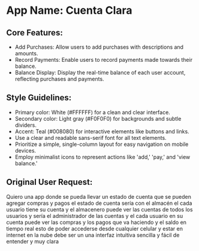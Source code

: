 # **App Name**: Cuenta Clara

## Core Features:

- Add Purchases: Allow users to add purchases with descriptions and amounts.
- Record Payments: Enable users to record payments made towards their balance.
- Balance Display: Display the real-time balance of each user account, reflecting purchases and payments.

## Style Guidelines:

- Primary color: White (#FFFFFF) for a clean and clear interface.
- Secondary color: Light gray (#F0F0F0) for backgrounds and subtle dividers.
- Accent: Teal (#008080) for interactive elements like buttons and links.
- Use a clear and readable sans-serif font for all text elements.
- Prioritize a simple, single-column layout for easy navigation on mobile devices.
- Employ minimalist icons to represent actions like 'add,' 'pay,' and 'view balance.'

## Original User Request:
Quiero una app donde se pueda llevar un estado de cuenta que se pueden agregar compras y pagos el estado de cuenta sería con el almacén el cada usuario tiene su cuenta y el almacenero puede ver las cuentas de todos los usuarios y sería el administrador de las cuentas y el cada usuario en su cuenta puede ver las compras y los pagos que va haciendo y el saldo en tiempo real esto de poder accederse desde cualquier celular y estar en internet en la nube debe ser un una interfaz intuitiva sencilla y fácil de entender y muy clara
  